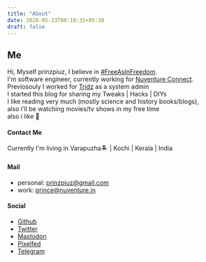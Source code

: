 ```yaml
---
title: "About"
date: 2020-05-23T00:18:33+05:30
draft: false
---
```


## Me

Hi, Myself prinzpiuz, I believe in [#FreeAsInFreedom]().  
I'm software engineer, currently working for [Nuventure Connect](https://nuventure.in/).  
Previosouly I worked for [Tridz](https://tridz.com/) as a system admin  
I started this blog for sharing my Tweaks | Hacks | DIYs  
I like reading very much (mostly science and history books/blogs),  
also i'll be watching movies/tv shows in my free time  
also i like 🚴

#### Contact Me

Currently I'm living in Varapuzha🏝️ | Kochi | Kerala | India

#### Mail

- personal: prinzpiuz@gmail.com
- work: prince@nuventure.in

#### Social

- [Github](http://github.com/prinzpiuz)
- [Twitter](https://twitter.com/prinzpiuz/)
- [Mastodon](https://mastodon.technology/@prinzpiuz)
- [Pixelfed](https://pixelfed.social/prinzpiuz)
- [Telegram](https://t.me/prinzpiuz)
